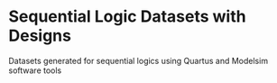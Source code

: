 # Sequential Logic Datasets with Designs
 Datasets generated for sequential logics using Quartus and Modelsim software tools
